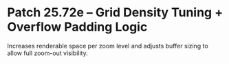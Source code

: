 # Patch 25.72e – Grid Density Tuning + Overflow Padding Logic

Increases renderable space per zoom level and adjusts buffer sizing to allow full zoom-out visibility.
